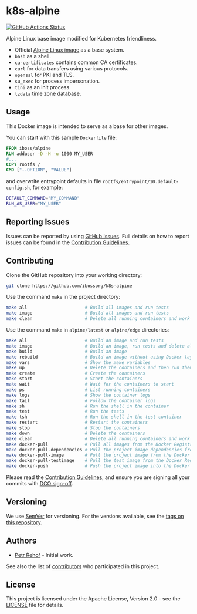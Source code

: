 # k8s-alpine

[![GitHub Actions Status](../../workflows/Build%20and%20Publish%20to%20Docker%20Hub/badge.svg)](../../actions)

Alpine Linux base image modified for Kubernetes friendliness.

* Official [Alpine Linux image](https://hub.docker.com/_/alpine/) as a base system.
* `bash` as a shell.
* `ca-certificates` contains common CA certificates.
* `curl` for data transfers using various protocols.
* `openssl` for PKI and TLS.
* `su_exec` for process impersonation.
* `tini` as an init process.
* `tzdata` time zone database.

## Usage

This Docker image is intended to serve as a base for other images.

You can start with this sample `Dockerfile` file:

```Dockerfile
FROM iboss/alpine
RUN adduser -D -H -u 1000 MY_USER
#...
COPY rootfs /
CMD ["--OPTION", "VALUE"]
```

and overwrite entrypoint defaults in file `rootfs/entrypoint/10.default-config.sh`, for example:

```bash
DEFAULT_COMMAND="MY_COMMAND"
RUN_AS_USER="MY_USER"
```

## Reporting Issues

Issues can be reported by using [GitHub Issues](/../../issues). Full details on how to report issues can be found in the [Contribution Guidelines](CONTRIBUTING.md).

## Contributing

Clone the GitHub repository into your working directory:

```bash
git clone https://github.com/ibossorg/k8s-alpine
```

Use the command `make` in the project directory:

```bash
make all                      # Build all images and run tests
make image                    # Build all images and run tests
make clean                    # Delete all running containers and work files
```

Use the command `make` in `alpine/latest` or `alpine/edge` directories:

```bash
make all                      # Build an image and run tests
make image                    # Build an image, run tests and delete all containers and work files
make build                    # Build an image
make rebuild                  # Build an image without using Docker layer caching
make vars                     # Show the make variables
make up                       # Delete the containers and then run them fresh
make create                   # Create the containers
make start                    # Start the containers
make wait                     # Wait for the containers to start
make ps                       # List running containers
make logs                     # Show the container logs
make tail                     # Follow the container logs
make sh                       # Run the shell in the container
make test                     # Run the tests
make tsh                      # Run the shell in the test container
make restart                  # Restart the containers
make stop                     # Stop the containers
make down                     # Delete the containers
make clean                    # Delete all running containers and work files
make docker-pull              # Pull all images from the Docker Registry
make docker-pull-dependencies # Pull the project image dependencies from the Docker Registry
make docker-pull-image        # Pull the project image from the Docker Registry
make docker-pull-testimage    # Pull the test image from the Docker Registry
make docker-push              # Push the project image into the Docker Registry
```

Please read the [Contribution Guidelines](CONTRIBUTING.md), and ensure you are signing all your commits with [DCO sign-off](CONTRIBUTING.md#developer-certification-of-origin-dco).

## Versioning

We use [SemVer](http://semver.org/) for versioning. For the versions available, see the [tags on this repository](/../../tags).

## Authors

* [Petr Řehoř](https://github.com/prehor) - Initial work.

See also the list of [contributors](../../contributors) who participated in this project.

## License

This project is licensed under the Apache License, Version 2.0 - see the [LICENSE](LICENSE) file for details.

